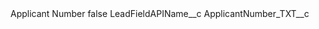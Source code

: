 <?xml version="1.0" encoding="UTF-8"?>
<CustomMetadata xmlns="http://soap.sforce.com/2006/04/metadata" xmlns:xsi="http://www.w3.org/2001/XMLSchema-instance" xmlns:xsd="http://www.w3.org/2001/XMLSchema">
    <label>Applicant Number</label>
    <protected>false</protected>
    <values>
        <field>LeadFieldAPIName__c</field>
        <value xsi:type="xsd:string">ApplicantNumber_TXT__c</value>
    </values>
</CustomMetadata>

